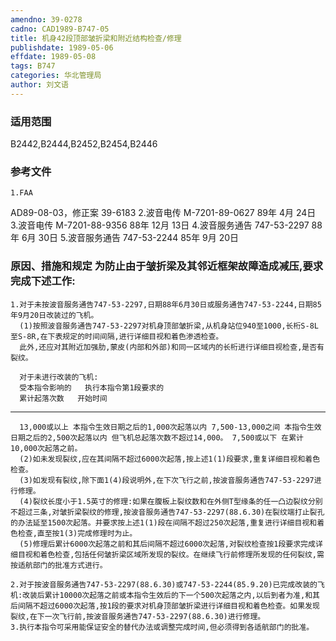 ```yaml
---
amendno: 39-0278
cadno: CAD1989-B747-05
title: 机身42段顶部皱折梁和附近结构检查/修理
publishdate: 1989-05-06
effdate: 1989-05-08
tags: B747
categories: 华北管理局
author: 刘文语
---
```


### 适用范围 
B2442,B2444,B2452,B2454,B2446

<!--more-->
### 参考文件
    1.FAA 
AD89-08-03，修正案 39-6183 
    2.波音电传 M-7201-89-0627 89年 4月 24日
    3.波音电传 M-7201-88-9356 88年 12月 13日
    4.波音服务通告 747-53-2297 88年 6月 30日
    5.波音服务通告 747-53-2244 85年 9月 20日

### 原因、措施和规定     为防止由于皱折梁及其邻近框架故障造成减压,要求完成下述工作: 
    1.对于未按波音服务通告747-53-2297,日期88年6月30日或服务通告747-53-2244,日期85年9月20日改装过的飞机。 
      (1)按照波音服务通告747-53-2297对机身顶部皱折梁,从机身站位940至1000,长桁S-8L至S-8R,在下表规定的时间间隔,进行详细目视和着色渗透检查。 
      此外,还应对其附近加强肋,蒙皮(内部和外部)和同一区域内的长桁进行详细目视检查,是否有裂纹。 
  
      对于未进行改装的飞机: 
      受本指令影响的   执行本指令第1段要求的  
      累计起落次数   开始时间  
______________  _____________________  
      13,000或以上 本指令生效日期之后的1,000次起落以内 7,500-13,000之间 本指令生效日期之后的2,500次起落以内 但飞机总起落次数不超过14,000。 7,500或以下 在累计10,000次起落之前。 
      (2)如未发现裂纹,应在其间隔不超过6000次起落,按上述1(1)段要求,重复详细目视和着色检查。 
      (3)如发现有裂纹,除下面1(4)段说明外,在下次飞行之前,按波音服务通告747-53-2297进行修理。 
      (4)裂纹长度小于1.5英寸的修理:如果在腹板上裂纹数和在外侧T型缘条的任一凸边裂纹分别不超过三条,对皱折梁裂纹的修理,按波音服务通告747-53-2297(88.6.30)在裂纹端打止裂孔的办法延至1500次起落。并要求按上述1(1)段在间隔不超过250次起落,重复进行详细目视和着色检查,直至按1(3)完成修理时为止。 
      (5)修理后累计6000次起落之前和其后间隔不超过6000次起落,对裂纹检查按1段要求完成详细目视和着色检查,包括任何皱折梁区域所发现的裂纹。在继续飞行前修理所发现的任何裂纹,需按适航部门的批准方式进行。 

    2.对于按波音服务通告747-53-2297(88.6.30)或747-53-2244(85.9.20)已完成改装的飞机:改装后累计10000次起落之前或本指令生效后的下一个500次起落之内,以后到者为准,和其后间隔不超过6000次起落,按1段的要求对机身顶部皱折梁进行详细目视和着色检查。如果发现裂纹,在下一次飞行前,按波音服务通告747-53-2297(88.6.30)进行修理。 
    3.执行本指令可采用能保证安全的替代办法或调整完成时间,但必须得到各适航部门的批准。

